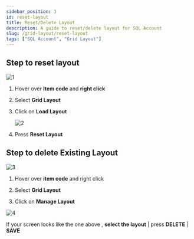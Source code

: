 ```yaml
---
sidebar_position: 3
id: reset-layout
title: Reset/Delete Layout
description: A guide to reset/delete layout for SQL Account
slug: /grid-layout/reset-layout
tags: ["SQL Account", "Grid Layout"]
---
```


## Step to reset layout

![1](/img/grid-layout/reset-layout/1.png)

1. Hover over **Item code** and **right click**

2. Select **Grid Layout**

3. Click on **Load Layout**

   ![2](/img/grid-layout/reset-layout/2.png)

4. Press **Reset Layout**

## Step to delete Existing Layout

![3](/img/grid-layout/reset-layout/3.png)

1. Hover over **item code** and right click

2. Select **Grid Layout**

3. Click on **Manage Layout**

![4](/img/grid-layout/reset-layout/4.png)

If your screen looks like the one above , **select the layout** |  press **DELETE** | **SAVE**
